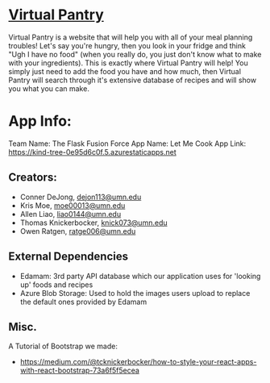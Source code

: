 # <a href="https://zealous-sea-0a23c9610.5.azurestaticapps.net/login">Virtual Pantry</a>
Virtual Pantry is a website that will help you with all of your meal planning troubles! Let's say you're hungry, then you look in your fridge and think "Ugh I have no food" (when you really do, you just don't know what to make with your ingredients). This is exactly where Virtual Pantry will help! You simply just need to add the food you have and how much, then Virtual Pantry will search through it's extensive database of recipes and will show you what you can make.

# App Info:
Team Name: The Flask Fusion Force
App Name: Let Me Cook
App Link: https://kind-tree-0e95d6c0f.5.azurestaticapps.net

## Creators:
- Conner DeJong, dejon113@umn.edu
- Kris Moe, moe00013@umn.edu
- Allen Liao, liao0144@umn.edu
- Thomas Knickerbocker, knick073@umn.edu
- Owen Ratgen, ratge006@umn.edu


## External Dependencies
- Edamam: 3rd party API database which our application uses for 'looking up' foods and recipes
- Azure Blob Storage: Used to hold the images users upload to replace the default ones provided by Edamam

## Misc.
A Tutorial of Bootstrap we made:
- https://medium.com/@tcknickerbocker/how-to-style-your-react-apps-with-react-bootstrap-73a6f5f5ecea